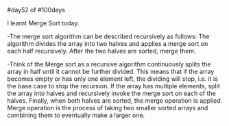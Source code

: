 #day52 of #100days

I learnt Merge Sort today. 

-The merge sort algorithm can be described recursively as follows: The algorithm divides the array into two halves and applies a merge sort on each half recursively. After the two halves are sorted, merge them.

-Think of the Merge sort as a recursive algorithm continuously splits the array in half until it cannot be further divided. This means that if the array becomes empty or has only one element left, the dividing will stop, i.e. it is the base case to stop the recursion. If the array has multiple elements, split the array into halves and recursively invoke the merge sort on each of the halves. Finally, when both halves are sorted, the merge operation is applied. Merge operation is the process of taking two smaller sorted arrays and combining them to eventually make a larger one.
